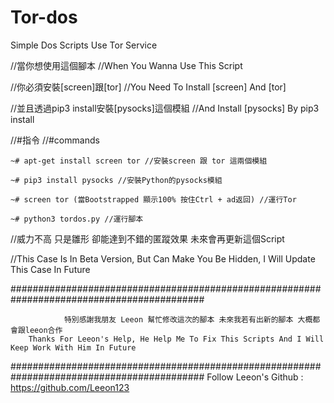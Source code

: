 # Tor-dos
Simple Dos Scripts Use Tor Service

//當你想使用這個腳本
//When You Wanna Use This Script

//你必須安裝[screen]跟[tor]
//You Need To Install [screen] And [tor]

//並且透過pip3 install安裝[pysocks]這個模組
//And Install [pysocks] By pip3 install

//#指令
//#commands

    ~# apt-get install screen tor //安裝screen 跟 tor 這兩個模組

    ~# pip3 install pysocks //安裝Python的pysocks模組

    ~# screen tor (當Bootstrapped 顯示100% 按住Ctrl + ad返回) //運行Tor
              
    ~# python3 tordos.py //運行腳本

//威力不高 只是雛形 卻能達到不錯的匿蹤效果 未來會再更新這個Script

//This Case Is In Beta Version, But Can Make You Be Hidden, I Will Update This Case In Future


###########################################################################################

                特別感謝我朋友 Leeon 幫忙修改這次的腳本 未來我若有出新的腳本 大概都會跟leeon合作         
        Thanks For Leeon's Help, He Help Me To Fix This Scripts And I Will Keep Work With Him In Future 

###########################################################################################
Follow Leeon's Github : https://github.com/Leeon123
